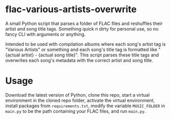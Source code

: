 # flac-various-artists-overwrite

A small Python script that parses a folder of FLAC files and reshuffles their artist and song title tags. Something quick n dirty for personal use, so no fancy CLI with arguments or anything.

Intended to be used with compilation albums where each song's artist tag is "Various Artists" or something and each song's title tag is formatted like "{actual artist} - {actual song title}". This script parses these title tags and overwrites each song's metadata with the correct artist and song title.

# Usage

Download the latest version of Python, clone this repo, start a virtual environment in the cloned repo folder, activate the virtual environment, install packages from `requirements.txt`, modify the variable `MUSIC_FOLDER` in `main.py` to be the path containing your FLAC files, and run `main.py`.
